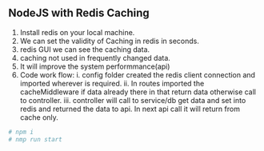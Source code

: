 ## NodeJS with Redis Caching

1. Install redis on your local machine.
2. We can set the validity of Caching in redis in seconds.
3. redis GUI we can see the caching data.
4. caching not used in frequently changed data.
5. It will improve the system performmance(api)
6. Code work flow:
   i. config folder created the redis client connection and imported wherever is required.
   ii. In routes imported the cacheMiddleware if data already there in that return data otherwise call to controller.
   iii. controller will call to service/db get data and set into redis and returned the data to api. In next api call it will return from cache only.

```bash
# npm i
# nmp run start
```
